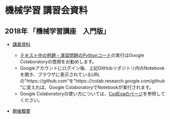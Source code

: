 # 機械学習 講習会資料

## 2018年 「機械学習講座　入門版」

* [講義資料](https://github.com/MasahiroAraki/MLCourse/tree/master/2018%E5%85%A5%E9%96%80%E7%89%88)
    * [テキスト中の例題・演習問題のPythonコード](https://github.com/MasahiroAraki/MachineLearning/tree/master/Python)の実行はGoogle Colaboratoryの使用をお勧めします。
    * Googleアカウントにログイン後、上記GitHubリポジトリ内のNotebookを開き、ブラウザに表示されているURLの"https:&#58;//github.com"を"https:&#58;//colab.research.google.com/github"に変えれば、Google ColaboratoryでNotebookが実行されます。
    * Google Colaboratoryの使い方については、[CodExaのページ](https://www.codexa.net/how-to-use-google-colaboratory/)を参照してください。

* [開催概要](https://www.kit.ac.jp/events/events181026/)
